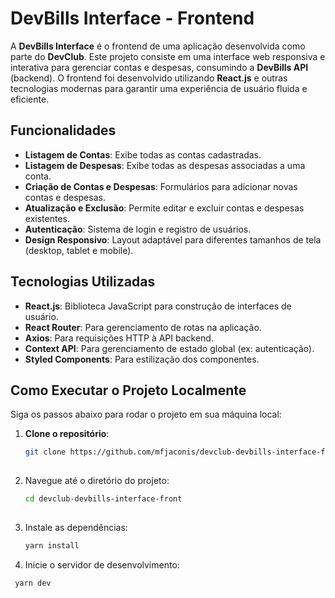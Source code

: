 # DevBills Interface - Frontend

A **DevBills Interface** é o frontend de uma aplicação desenvolvida como parte do **DevClub**. Este projeto consiste em uma interface web responsiva e interativa para gerenciar contas e despesas, consumindo a **DevBills API** (backend). O frontend foi desenvolvido utilizando **React.js** e outras tecnologias modernas para garantir uma experiência de usuário fluida e eficiente.

## Funcionalidades

- **Listagem de Contas**: Exibe todas as contas cadastradas.
- **Listagem de Despesas**: Exibe todas as despesas associadas a uma conta.
- **Criação de Contas e Despesas**: Formulários para adicionar novas contas e despesas.
- **Atualização e Exclusão**: Permite editar e excluir contas e despesas existentes.
- **Autenticação**: Sistema de login e registro de usuários.
- **Design Responsivo**: Layout adaptável para diferentes tamanhos de tela (desktop, tablet e mobile).

## Tecnologias Utilizadas

- **React.js**: Biblioteca JavaScript para construção de interfaces de usuário.
- **React Router**: Para gerenciamento de rotas na aplicação.
- **Axios**: Para requisições HTTP à API backend.
- **Context API**: Para gerenciamento de estado global (ex: autenticação).
- **Styled Components**: Para estilização dos componentes.

## Como Executar o Projeto Localmente

Siga os passos abaixo para rodar o projeto em sua máquina local:

1. **Clone o repositório**:
   ```bash
   git clone https://github.com/mfjaconis/devclub-devbills-interface-front.git
 
2. Navegue até o diretório do projeto:
   ```bash
   cd devclub-devbills-interface-front
 
3. Instale as dependências:
   ```bash
   yarn install
   
4. Inicie o servidor de desenvolvimento:
  ```bash
   yarn dev
